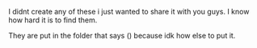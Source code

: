 I didnt create any of these i just wanted to share it with you guys.
I know how hard it is to find them.

They are put in the folder that says () because idk how else to put it.
